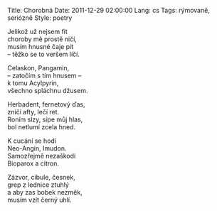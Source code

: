 Title: Chorobná
Date: 2011-12-29 02:00:00
Lang: cs
Tags: rýmovaně, seriózně
Style: poetry

Jelikož už nejsem fit<br>
choroby mě prostě ničí,<br>
musím hnusné čaje pít<br>
– těžko se to veršem líčí.

Celaskon, Pangamin,<br>
– zatočím s tím hnusem –<br>
k tomu Acylpyrin,<br>
všechno spláchnu džusem.

Herbadent, fernetový ďas,<br>
zničí afty, lečí ret.<br>
Roním slzy, sípe můj hlas,<br>
bol netlumí zcela hned.

K cucání se hodí<br>
Neo-Angin, Imudon.<br>
Samozřejmě nezaškodí<br>
Bioparox a citron.

Zázvor, cibule, česnek,<br>
grep z lednice ztuhlý<br>
a aby zas bobek nezměk,<br>
musím vzít černý uhlí.
